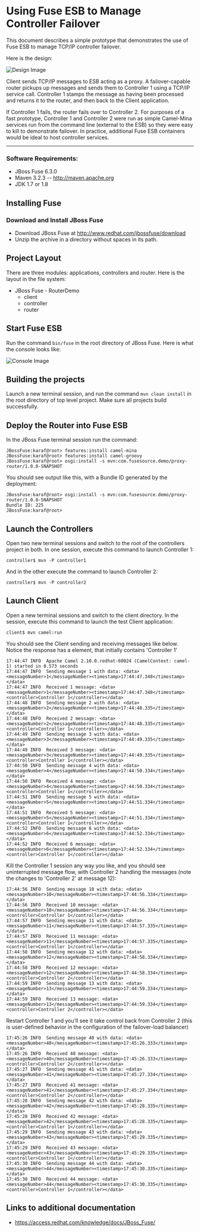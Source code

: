Using Fuse ESB to Manage Controller Failover
============================================

This document describes a simple prototype that demonstrates the use of Fuse ESB to manage TCP/IP controller failover.

Here is the design:

![Design Image](https://raw.github.com/FuseByExample/camel-example-tcpip-proxy/master/images/design.jpg "Design Image")

Client sends TCP/IP messages to ESB acting as a proxy. A failover-capable router pickups up messages and sends them
to Controller 1 using a TCP/IP service call. Controller 1 stamps the message as having been processed and returns it
to the router, and then back to the Client application.

If Controller 1 fails, the router fails over to Controller 2. For purposes of a fast prototype, Controller 1 and
Controller 2 were run as simple Camel-Mina services run from the command line (external to the ESB) so they were easy to
kill to demonstrate failover. In practice, additional Fuse ESB containers would be ideal to host controller services.

----

### Software Requirements:

* JBoss Fuse 6.3.0
* Maven 3.2.3 -- http://maven.apache.org
* JDK 1.7 or 1.8

Installing Fuse
---------------

### Download and Install JBoss Fuse

* Download JBoss Fuse at http://www.redhat.com/jbossfuse/download
* Unzip the archive in a directory without spaces in its path.

Project Layout
--------------

There are three modules: applications, controllers and router. Here is the layout in the file system:

- JBoss Fuse - RouterDemo
  - client
  - controller
  - router

Start Fuse ESB
--------------

Run the command `bin/fuse` in the root directory of JBoss Fuse. Here is what the console looks like:

![Console Image](https://raw.github.com/FuseByExample/camel-example-tcpip-proxy/master/images/console.png "Console Image")

Building the projects
---------------------

Launch a new terminal session, and run the command `mvn clean install` in the root directory of top level project.
Make sure all projects build successfully.

Deploy the Router into Fuse ESB
-------------------------------

In the JBoss Fuse terminal session run the command:

    JBossFuse:karaf@root> features:install camel-mina
    JBossFuse:karaf@root> features:install camel-groovy
    JBossFuse:karaf@root> osgi:install -s mvn:com.fusesource.demo/proxy-router/1.0.0-SNAPSHOT

You should see output like this, with a Bundle ID generated by the deployment:

    JBossFuse:karaf@root> osgi:install -s mvn:com.fusesource.demo/proxy-router/1.0.0-SNAPSHOT
    Bundle ID: 225
    JBossFuse:karaf@root>

Launch the Controllers
----------------------

Open two new terminal sessions and switch to the root of the controllers project in both. In one session, execute this
command to launch Controller 1:

    controller$ mvn -P controller1

And in the other execute the command to launch Controller 2:

    controller$ mvn -P controller2

Launch Client
-------------

Open a new terminal sessions and switch to the client directory. In the session, execute this command
to launch the test Client application:

    client$ mvn camel:run

You should see the Client sending and receiving messages like below. Notice the response has a <controller> element,
that initially contains 'Controller 1'

    17:44:47 INFO  Apache Camel 2.10.0.redhat-60024 (CamelContext: camel-1) started in 0.573 seconds
    17:44:47 INFO  Sending message 1 with data: <data><messageNumber>1</messageNumber><timestamp>17:44:47.348</timestamp></data>
    17:44:47 INFO  Received 1 message: <data><messageNumber>1</messageNumber><timestamp>17:44:47.348</timestamp><controller>Controller 1</controller></data>
    17:44:48 INFO  Sending message 2 with data: <data><messageNumber>2</messageNumber><timestamp>17:44:48.335</timestamp></data>
    17:44:48 INFO  Received 2 message: <data><messageNumber>2</messageNumber><timestamp>17:44:48.335</timestamp><controller>Controller 1</controller></data>
    17:44:49 INFO  Sending message 3 with data: <data><messageNumber>3</messageNumber><timestamp>17:44:49.335</timestamp></data>
    17:44:49 INFO  Received 3 message: <data><messageNumber>3</messageNumber><timestamp>17:44:49.335</timestamp><controller>Controller 1</controller></data>
    17:44:50 INFO  Sending message 4 with data: <data><messageNumber>4</messageNumber><timestamp>17:44:50.334</timestamp></data>
    17:44:50 INFO  Received 4 message: <data><messageNumber>4</messageNumber><timestamp>17:44:50.334</timestamp><controller>Controller 1</controller></data>
    17:44:51 INFO  Sending message 5 with data: <data><messageNumber>5</messageNumber><timestamp>17:44:51.334</timestamp></data>
    17:44:51 INFO  Received 5 message: <data><messageNumber>5</messageNumber><timestamp>17:44:51.334</timestamp><controller>Controller 1</controller></data>
    17:44:52 INFO  Sending message 6 with data: <data><messageNumber>6</messageNumber><timestamp>17:44:52.334</timestamp></data>
    17:44:52 INFO  Received 6 message: <data><messageNumber>6</messageNumber><timestamp>17:44:52.334</timestamp><controller>Controller 1</controller></data>

Kill the Controller 1 session any way you like, and you should see uninterrupted message flow, with Controller 2
handling the messages (note the <controller> changes to 'Controller 2' at message 12):

    17:44:56 INFO  Sending message 10 with data: <data><messageNumber>10</messageNumber><timestamp>17:44:56.334</timestamp></data>
    17:44:56 INFO  Received 10 message: <data><messageNumber>10</messageNumber><timestamp>17:44:56.334</timestamp><controller>Controller 1</controller></data>
    17:44:57 INFO  Sending message 11 with data: <data><messageNumber>11</messageNumber><timestamp>17:44:57.335</timestamp></data>
    17:44:57 INFO  Received 11 message: <data><messageNumber>11</messageNumber><timestamp>17:44:57.335</timestamp><controller>Controller 1</controller></data>
    17:44:58 INFO  Sending message 12 with data: <data><messageNumber>12</messageNumber><timestamp>17:44:58.334</timestamp></data>
    17:44:58 INFO  Received 12 message: <data><messageNumber>12</messageNumber><timestamp>17:44:58.334</timestamp><controller>Controller 2</controller></data>
    17:44:59 INFO  Sending message 13 with data: <data><messageNumber>13</messageNumber><timestamp>17:44:59.334</timestamp></data>
    17:44:59 INFO  Received 13 message: <data><messageNumber>13</messageNumber><timestamp>17:44:59.334</timestamp><controller>Controller 2</controller></data>

Restart Controller 1 and you’ll see it take control back from Controller 2 (this is user-defined behavior in the
configuration of the failover-load balancer)

    17:45:26 INFO  Sending message 40 with data: <data><messageNumber>40</messageNumber><timestamp>17:45:26.333</timestamp></data>
    17:45:26 INFO  Received 40 message: <data><messageNumber>40</messageNumber><timestamp>17:45:26.333</timestamp><controller>Controller 2</controller></data>
    17:45:27 INFO  Sending message 41 with data: <data><messageNumber>41</messageNumber><timestamp>17:45:27.334</timestamp></data>
    17:45:27 INFO  Received 41 message: <data><messageNumber>41</messageNumber><timestamp>17:45:27.334</timestamp><controller>Controller 2</controller></data>
    17:45:28 INFO  Sending message 42 with data: <data><messageNumber>42</messageNumber><timestamp>17:45:28.335</timestamp></data>
    17:45:28 INFO  Received 42 message: <data><messageNumber>42</messageNumber><timestamp>17:45:28.335</timestamp><controller>Controller 1</controller></data>
    17:45:29 INFO  Sending message 43 with data: <data><messageNumber>43</messageNumber><timestamp>17:45:29.335</timestamp></data>
    17:45:29 INFO  Received 43 message: <data><messageNumber>43</messageNumber><timestamp>17:45:29.335</timestamp><controller>Controller 1</controller></data>
    17:45:30 INFO  Sending message 44 with data: <data><messageNumber>44</messageNumber><timestamp>17:45:30.335</timestamp></data>
    17:45:30 INFO  Received 44 message: <data><messageNumber>44</messageNumber><timestamp>17:45:30.335</timestamp><controller>Controller 1</controller></data>


Links to additional documentation
---------------------------------

* https://access.redhat.com/knowledge/docs/JBoss_Fuse/
